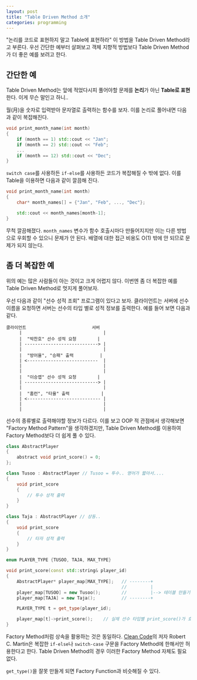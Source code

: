 ```yaml
---
layout: post
title: "Table Driven Method 소개"
categories: programming
---
```


"논리를 코드로 표현하지 말고 Table에 표현하라" 이 방법을 Table Driven Method라고 부른다. 우선 간단한 예부터 살펴보고 객체 지향적 방법보다 Table Driven Method가 더 좋은 예를 보려고 한다.

## 간단한 예

Table Driven Method는 앞에 적었다시피 풀어야할 문제를 **논리**가 아닌 **Table로 표현**한다. 이게 무슨 말인고 하니..

월(月)을 숫자로 입력받아 문자열로 출력하는 함수를 보자. 이를 논리로 풀어내면 다음과 같이 복잡해진다.

```cpp
void print_month_name(int month)
{
    if (month == 1) std::cout << "Jan";
    if (month == 2) std::cout << "Feb";
    ...
    if (month == 12) std::cout << "Dec";
}
```

`switch case`를 사용하든 `if-else`를 사용하든 코드가 복잡해질 수 밖에 없다. 이를 Table을 이용하면 다음과 같이 깔끔해 진다.

```cpp
void print_month_name(int month)
{
    char* month_names[] = {"Jan", "Feb", ..., "Dec"};

    std::cout << month_names[month-1];
}
```

무척 깔끔해졌다. `month_names` 변수가 함수 호출시마다 만들어지지만 이는 다른 방법으로 우회할 수 있으니 문제가 안 된다. 배열에 대한 접근 비용도 O(1) 밖에 안 되므로 문제가 되지 않는다.

## 좀 더 복잡한 예

위의 예는 많은 사람들이 아는 것이고 크게 어렵지 않다. 이번엔 좀 더 복잡한 예를 Table Driven Method로 멋지게 풀어보자.

우선 다음과 같이 "선수 성적 조회" 프로그램이 있다고 보자. 클라이언트는 서버에 선수 이름을 요청하면 서버는 선수의 타입 별로 성적 정보를 출력한다. 예를 들어 보면 다음과 같다.

```
클라이언트                         서버
     |                               |
     |  "박찬호" 선수 성적 요청        |
     | ----------------------------> |
     |                               |
     |  "방어율", "승패" 출력          |
     | <---------------------------  |
     |                               |
     |                               |
     |  "이승엽" 선수 성적 요청        |
     | ----------------------------> |
     |                               |
     |  "홈런", "타율" 출력            |
     | <---------------------------- |
     |                               |
     |                               |
```

선수의 종류별로 출력해야할 정보가 다르다. 이를 보고 OOP 적 관점에서 생각해보면 "Factory Method Pattern"을 생각하겠지만, Table Driven Method를 이용하여 Factory Method보다 더 쉽게 풀 수 있다.


```cpp
class AbstractPlayer
{
    abstract void print_score() = 0;
};

class Tusoo : AbstractPlayer // Tusoo = 투수.. 영어가 짧아서....
{
    void print_score
    {
        // 투수 성적 출력
    }
}

class Taja : AbstractPlayer // 상동..
{
    void print_score
    {
        // 타자 성적 출력
    }
}

enum PLAYER_TYPE {TUSOO, TAJA, MAX_TYPE}

void print_score(const std::string& player_id)
{
    AbstractPlayer* player_map[MAX_TYPE];   // --------+
                                            //         |
    player_map[TUSOO] = new Tusoo();        //         |--> 테이블 만들기
    player_map[TAJA] = new Taja();          // --------+

    PLAYER_TYPE t = get_type(player_id);

    player_map[t]->print_score();    // 실제 선수 타입별 print_score()가 호출됨
}
```

Factory Method처럼 상속을 활용하는 것은 동일하다. [Clean Code][1]의 저자 Robert C. Martin은 복잡한 `if-else`나 `switch-case` 구문을 Factory Method에 한해서만 허용한다고 한다. Table Driven Method의 경우 이러한 Factory Method 자체도 필요없다.

`get_type()`을 잘못 만들게 되면 Factory Function과 비슷해질 수 있다.

[1]: http://www.yes24.com/24/goods/11681152
